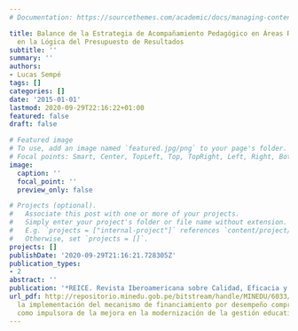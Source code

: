 ```yaml
---
# Documentation: https://sourcethemes.com/academic/docs/managing-content/

title: Balance de la Estrategia de Acompañamiento Pedagógico en Áreas Rurales de Perú
  en la Lógica del Presupuesto de Resultados
subtitle: ''
summary: ''
authors:
- Lucas Sempé
tags: []
categories: []
date: '2015-01-01'
lastmod: 2020-09-29T22:16:22+01:00
featured: false
draft: false

# Featured image
# To use, add an image named `featured.jpg/png` to your page's folder.
# Focal points: Smart, Center, TopLeft, Top, TopRight, Left, Right, BottomLeft, Bottom, BottomRight.
image:
  caption: ''
  focal_point: ''
  preview_only: false

# Projects (optional).
#   Associate this post with one or more of your projects.
#   Simply enter your project's folder or file name without extension.
#   E.g. `projects = ["internal-project"]` references `content/project/deep-learning/index.md`.
#   Otherwise, set `projects = []`.
projects: []
publishDate: '2020-09-29T21:16:21.728305Z'
publication_types:
- 2
abstract: ''
publication: '*REICE. Revista Iberoamericana sobre Calidad, Eficacia y Cambio en Educación*'
url_pdf: http://repositorio.minedu.gob.pe/bitstream/handle/MINEDU/6033/Balance de
  la implementación del mecanismo de financiamiento por desempeño compromisos de desempeño
  como impulsora de la mejora en la modernización de la gestión educativa descentralizada.pdf?s
---
```

